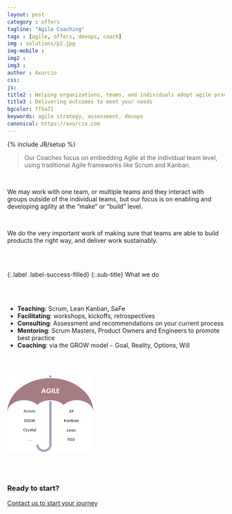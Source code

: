 ```yaml
---
layout: post
category : offers
tagline: "Agile Coaching"
tags : [agile, offers, devops, coach]
img : solutions/p2.jpg
img-mobile : 
img2 : 
img3 : 
author : Axurcio
css: 
js: 
title2 : Helping organizations, teams, and individuals adopt agile practices 
title3 : Delivering outcomes to meet your needs
bgcolor: ff5a71
keywords: agile strategy, assessment, devops
canonical: https://axurcio.com
---
```

{% include JB/setup %}

> Our Coaches focus on embedding Agile at the individual team level, using traditional Agile frameworks like Scrum and Kanban. 
<!--more-->

<br />     

We may work with one team, or multiple teams and they interact with groups outside of the individual teams, but our focus is on enabling and developing agility at the “make” or “build” level. 

<br />     

We do the very important work of making sure that teams are able to build products the right way, and deliver work sustainably.

<br />     
<br />     

{:.label .label-success-filled}
{:.sub-title}
What we do   
  
<br />     
<br />     

* **Teaching**: Scrum, Lean Kanban, SaFe  
* **Facilitating**: workshops, kickoffs, retrospectives  
* **Consulting**: Assessment and recommendations on your current process  
* **Mentoring**: Scrum Masters, Product Owners and Engineers to promote best practice   
* **Coaching**: via the GROW model -  Goal, Reality, Options, Will  

<br />     
<br />     

  ![Agile Flavours](/assets/images/solutions/agile-umbrella.png)

<br />     
<br />     

### Ready to start?  

[Contact us to start your journey](/contact)